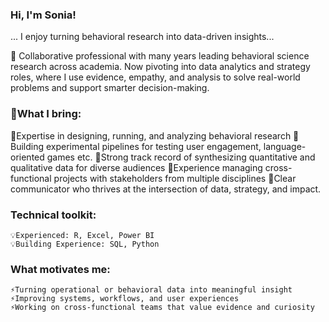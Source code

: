 ### Hi, I'm Sonia! 
... I enjoy turning behavioral research into data-driven insights...

🧠 Collaborative professional with many years leading behavioral science research across academia. Now pivoting into data analytics and strategy roles, where I use evidence, empathy, and analysis to solve real-world problems and support smarter decision-making.

### 💼What I bring:
   📌Expertise in designing, running, and analyzing behavioral research
   📌Building experimental pipelines for testing user engagement, language-oriented games etc.
   📌Strong track record of synthesizing quantitative and qualitative data for diverse audiences
   📌Experience managing cross-functional projects with stakeholders from multiple disciplines
   📌Clear communicator who thrives at the intersection of data, strategy, and impact.
    
### Technical toolkit:
    💡Experienced: R, Excel, Power BI
    💡Building Experience: SQL, Python

### What motivates me:
    ⚡Turning operational or behavioral data into meaningful insight
    ⚡Improving systems, workflows, and user experiences
    ⚡Working on cross-functional teams that value evidence and curiosity
